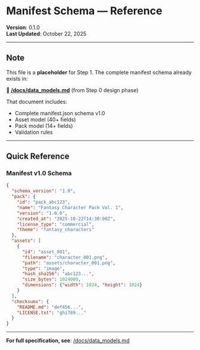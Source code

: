 # Manifest Schema — Reference

**Version**: 0.1.0  
**Last Updated**: October 22, 2025

---

## Note

This file is a **placeholder** for Step 1. The complete manifest schema already exists in:

**📄 [/docs/data_models.md](/docs/data_models.md)** (from Step 0 design phase)

That document includes:
- Complete manifest.json schema v1.0
- Asset model (40+ fields)
- Pack model (14+ fields)
- Validation rules

---

## Quick Reference

### Manifest v1.0 Schema

```json
{
  "schema_version": "1.0",
  "pack": {
    "id": "pack_abc123",
    "name": "Fantasy Character Pack Vol. 1",
    "version": "1.0.0",
    "created_at": "2025-10-22T14:30:00Z",
    "license_type": "commercial",
    "theme": "fantasy_characters"
  },
  "assets": [
    {
      "id": "asset_001",
      "filename": "character_001.png",
      "path": "assets/character_001.png",
      "type": "image",
      "hash_sha256": "abc123...",
      "size_bytes": 1024000,
      "dimensions": {"width": 1024, "height": 1024}
    }
  ],
  "checksums": {
    "README.md": "def456...",
    "LICENSE.txt": "ghi789..."
  }
}
```

---

**For full specification, see**: [/docs/data_models.md](/docs/data_models.md)
